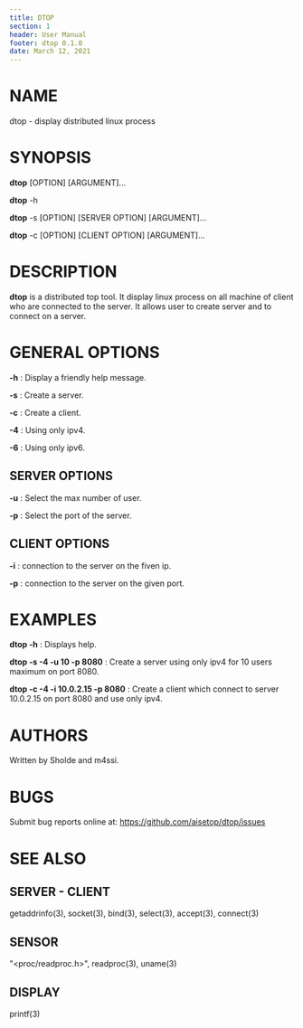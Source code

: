 ```yaml
---
title: DTOP
section: 1
header: User Manual
footer: dtop 0.1.0
date: March 12, 2021
---
```


# NAME

dtop - display distributed linux process

# SYNOPSIS

**dtop** [OPTION] [ARGUMENT]...

**dtop** -h

**dtop** -s [OPTION] [SERVER OPTION] [ARGUMENT]...

**dtop** -c [OPTION] [CLIENT OPTION] [ARGUMENT]...

# DESCRIPTION

**dtop** is a distributed top tool. It display linux process on all machine of client who are connected to the server.
It allows user to create server and to connect on a server.

# GENERAL OPTIONS

**-h**
: Display a friendly help message.

**-s**
: Create a server.

**-c**
: Create a client.

**-4**
: Using only ipv4.

**-6**
: Using only ipv6.

## SERVER OPTIONS

**-u**
: Select the max number of user.

**-p**
: Select the port of the server.

## CLIENT OPTIONS

**-i**
: connection to the server on the fiven ip.

**-p**
: connection to the server on the given port.

# EXAMPLES
**dtop -h**
: Displays help.

**dtop -s -4 -u 10 -p 8080**
: Create a server using only ipv4 for 10 users maximum on port 8080.

**dtop -c -4 -i 10.0.2.15 -p 8080**
: Create a client which connect to server 10.0.2.15 on port 8080 and use only ipv4.

# AUTHORS
Written by Sholde and m4ssi.

# BUGS
Submit bug reports online at: <https://github.com/aisetop/dtop/issues>

# SEE ALSO
## SERVER - CLIENT
getaddrinfo(3), socket(3), bind(3), select(3), accept(3), connect(3)

## SENSOR
"<proc/readproc.h>", readproc(3), uname(3) 

## DISPLAY
printf(3)
